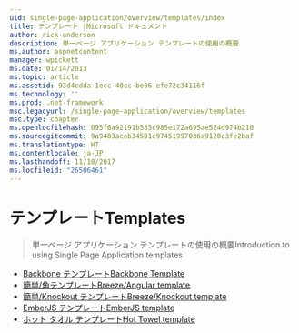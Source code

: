 ```yaml
---
uid: single-page-application/overview/templates/index
title: テンプレート |Microsoft ドキュメント
author: rick-anderson
description: 単一ページ アプリケーション テンプレートの使用の概要
ms.author: aspnetcontent
manager: wpickett
ms.date: 01/14/2013
ms.topic: article
ms.assetid: 93d4cdda-1ecc-40cc-be06-efe72c34116f
ms.technology: ''
ms.prod: .net-framework
msc.legacyurl: /single-page-application/overview/templates
msc.type: chapter
ms.openlocfilehash: 095f6a92191b535c985e172a695ae524d974b210
ms.sourcegitcommit: 9a9483aceb34591c97451997036a9120c3fe2baf
ms.translationtype: HT
ms.contentlocale: ja-JP
ms.lasthandoff: 11/10/2017
ms.locfileid: "26506461"
---
```

<a name="templates"></a><span data-ttu-id="065c7-103">テンプレート</span><span class="sxs-lookup"><span data-stu-id="065c7-103">Templates</span></span>
====================
> <span data-ttu-id="065c7-104">単一ページ アプリケーション テンプレートの使用の概要</span><span class="sxs-lookup"><span data-stu-id="065c7-104">Introduction to using Single Page Application templates</span></span>


- [<span data-ttu-id="065c7-105">Backbone テンプレート</span><span class="sxs-lookup"><span data-stu-id="065c7-105">Backbone Template</span></span>](backbonejs-template.md)
- [<span data-ttu-id="065c7-106">簡単/角テンプレート</span><span class="sxs-lookup"><span data-stu-id="065c7-106">Breeze/Angular template</span></span>](breezeangular-template.md)
- [<span data-ttu-id="065c7-107">簡単/Knockout テンプレート</span><span class="sxs-lookup"><span data-stu-id="065c7-107">Breeze/Knockout template</span></span>](breezeknockout-template.md)
- [<span data-ttu-id="065c7-108">EmberJS テンプレート</span><span class="sxs-lookup"><span data-stu-id="065c7-108">EmberJS template</span></span>](emberjs-template.md)
- [<span data-ttu-id="065c7-109">ホット タオル テンプレート</span><span class="sxs-lookup"><span data-stu-id="065c7-109">Hot Towel template</span></span>](hottowel-template.md)
